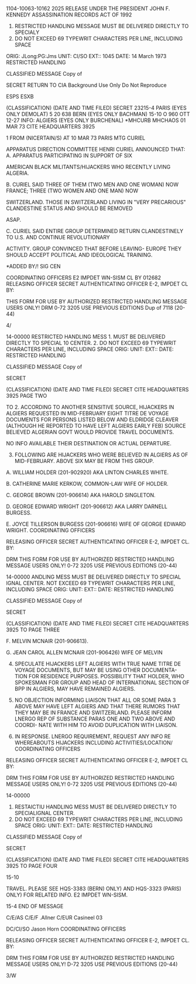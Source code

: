 1104-10063-10162
2025 RELEASE UNDER THE PRESIDENT JOHN F. KENNEDY ASSASSINATION RECORDS ACT OF 1992

1. RESTRICTED HANDLING MESSAGE MUST BE DELIVERED DIRECTLY TO SPECIALY
2. DO NOT EXCEED 69 TYPEWRIT CHARACTERS PER LINE, INCLUDING SPACE

ORIG: JLong:PG:Jms
UNIT: CI/SO
EXT:: 1045
DATE: 14 March 1973
RESTRICTED HANDLING

CLASSIFIED MESSAGE
Copy of

SECRET RETURN TO CIA
Background Use Only
Do Not Reproduce

ESPS ESXB

(CLASSIFICATION) (DATE AND TIME FILED)
SECRET
23215-4
PARIS (EYES ONLY DEMOLAT) 5 20
638
BERN (EYES ONLY BACHMAN)
15-10 O 960 OTT 12-27
INFO: ALGIERS (EYES ONLY BURCHENAL)
*MHCURB MHCHAOS
01 MAR 73
CITE HEADQUARTERS 3925

1 FROM (NICERTAIN/S) AT 10 MAR 73 PARIS MTG CURIEL

APPARATUS DIRECTION COMMITTEE HENRI CURIEL ANNOUNCED
THAT:
A. APPARATUS PARTICIPATING IN SUPPORT OF SIX

AMERICAN BLACK MILITANTS/HIJACKERS WHO RECENTLY LIVING
ALGERIA.

B. CURIEL SAID THREE OF THEM (TWO MEN AND ONE
WOMAN) NOW FRANCE; THREE (TWO WOMEN AND ONE MAN) NOW

SWITZERLAND. THOSE IN SWITZERLAND LIVING IN "VERY
PRECARIOUS" CLANDESTINE STATUS AND SHOULD BE REMOVED

ASAP.

C. CURIEL SAID ENTIRE GROUP DETERMINED RETURN
CLANDESTINELY TO U.S. AND CONTINUE REVOLUTIONARY

ACTIVITY. GROUP CONVINCED THAT BEFORE LEAVING- EUROPE
THEY SHOULD ACCEPT POLITICAL AND IDEOLOGICAL TRAINING.

*ADDED BY/!
SIG CEN

COORDINATING OFFICERS E2 IMPDET WN-SISM
CL BY 012682
RELEASING OFFICER SECRET AUTHENTICATING OFFICER
E-2, IMPDET CL BY:

THIS FORM FOR USE BY AUTHORIZED RESTRICTED HANDLING MESSAGE USERS ONLY!
DRM
0-72 3205 USE PREVIOUS EDITIONS
Dup of 7118 (20-44)

4/

14-00000
RESTRICTED HANDLING MESS 1. MUST BE DELIVERED DIRECTLY TO SPECIAL 10 CENTER.
2. DO NOT EXCEED 69 TYPEWRIT CHARACTERS PER LINE, INCLUDING SPACE
ORIG:
UNIT:
EXT::
DATE:
RESTRICTED HANDLING

CLASSIFIED MESSAGE
Copy of

SECRET

(CLASSIFICATION) (DATE AND TIME FILED)
SECRET
CITE HEADQUARTERS 3925
PAGE TWO

TO 2. ACCORDING TO ANOTHER SENSITIVE SOURCE, HIJACKERS
IN ALGIERS REQUESTED IN MID-FEBRUARY EIGHT TITRE DE VOYAGE
DOCUMENTS FOR PERSONS LISTED BELOW AND ELDRIDGE CLEAVER
(ALTHOUGH HE REPORTED TO HAVE LEFT ALGIERS EARLY FEB)
SOURCE BELIEVED ALGERIAN GOVT WOULD PROVIDE TRAVEL DOCUMENTS.

NO INFO AVAILABLE THEIR DESTINATION OR ACTUAL DEPARTURE.

3. FOLLOWING ARE HIJACKERS WHO WERE BELIEVED IN ALGIERS
AS OF MID-FEBRUARY. ABOVE SIX MAY BE FROM THIS GROUP.

A. WILLIAM HOLDER (201-902920) AKA LINTON
CHARLES WHITE.

B. CATHERINE MARIE KERKOW, COMMON-LAW WIFE
OF HOLDER.

C. GEORGE BROWN (201-906614) AKA HAROLD
SINGLETON.

D. GEORGE EDWARD WRIGHT (201-906612) AKA
LARRY DARNELL BURGESS.

E. JOYCE TILLERSON BURGESS (201-906616)
WIFE OF GEORGE EDWARD WRIGHT.
COORDINATING OFFICERS

RELEASING OFFICER SECRET AUTHENTICATING OFFICER
E-2, IMPDET CL. BY:

DRM
THIS FORM FOR USE BY AUTHORIZED RESTRICTED HANDLING MESSAGE USERS ONLY!
0-72 3205 USE PREVIOUS EDITIONS (20-44)

14-00000
ANDLING MESS MUST BE DELIVERED DIRECTLY TO SPECIAL IGNAL CENTER.
NOT EXCEED 69 TYPEWRIT CHARACTERS PER LINE, INCLUDING SPACE
ORIG:
UNIT:
EXT::
DATE:
RESTRICTED HANDLING

CLASSIFIED MESSAGE
Copy of

SECRET

(CLASSIFICATION) (DATE AND TIME FILED)
SECRET
CITE HEADQUARTERS 3925
TO PAGE THREE

F. MELVIN MCNAIR (201-906613).

G. JEAN CAROL ALLEN MCNAIR (201-906426)
WIFE OF MELVIN

4. SPECULATE HIJACKERS LEFT ALGIERS WITH TRUE NAME
TITRE DE VOYAGE DOCUMENTS, BUT MAY BE USING OTHER DOCUMΕΝΤΑ-
TION FOR RESIDENCE PURPOSES. POSSIBILITY THAT HOLDER, WHO
SPOKESMAN FOR GROUP AND HEAD OF INTERNATIONAL SECTION OF
BPP IN ALGIERS, MAY HAVE REMAINED ALGIERS.

5. NO OBJECTION INFORMING LIAISON THAT ALL OR SOME
PARA 3 ABOVE MAY HAVE LEFT ALGIERS AND THAT THERE RUMORS
THAT THEY MAY BE IN FRANCE AND SWITZERLAND. PLEASE INFORM
LNERGO REP OF SUBSTANCE PARAS ONE AND TWO ABOVE AND COORDI-
NATE WITH HIM TO AVOID DUPLICATION WITH LIAISON.

6. IN RESPONSE. LNERGO REQUIREMENT, REQUEST ANY INFO
RE WHEREABOUTS HIJACKERS INCLUDING ACTIVITIES/LOCATION/
COORDINATING OFFICERS

RELEASING OFFICER SECRET AUTHENTICATING OFFICER
E-2, IMPDET CL BY:

DRM
THIS FORM FOR USE BY AUTHORIZED RESTRICTED HANDLING MESSAGE USERS ONLY!
0-72 3205 USE PREVIOUS EDITIONS (20-44)

14-00000
1. RESTAICTIU HANDLING MESS MUST BE DELIVERED DIRECTLY TO SPECIALIGNAL CENTER.
2. DO NOT EXCEED 69 TYPEWRIT CHARACTERS PER LINE, INCLUDING SPACE
ORIG:
UNIT:
EXT::
DATE:
RESTRICTED HANDLING

CLASSIFIED MESSAGE
Copy of

SECRET

(CLASSIFICATION) (DATE AND TIME FILED)
SECRET
CITE HEADQUARTERS 3925
TO PAGE FOUR

15-10

TRAVEL. PLEASE SEE HQS-3383 (BERN) ONLY) AND HQS-3323
(PARIS) ONLY) FOR RELATED INFO. E2 IMPDET WN-SISM.

15-4 END OF MESSAGE

C/E/AS
C/E/F .Allner
C/EUR Casineel
03

DC/CI/SO
Jason Horn
COORDINATING OFFICERS

RELEASING OFFICER SECRET AUTHENTICATING OFFICER
E-2, IMPDET CL. BY:

DRM
THIS FORM FOR USE BY AUTHORIZED RESTRICTED HANDLING MESSAGE USERS ONLY!
D-72 3205 USE PREVIOUS EDITIONS (20-44)

3/W
